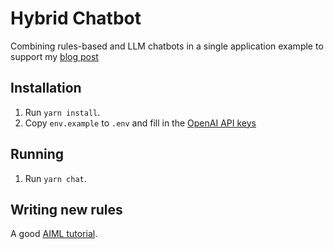 # Hybrid Chatbot
Combining rules-based and LLM chatbots in a single application example to support my [blog post][hybridchatbot]

## Installation
1. Run `yarn install`.
2. Copy `env.example` to `.env` and fill in the [OpenAI API keys][openaiapikeys]

## Running 
1. Run `yarn chat`.

## Writing new rules
A good [AIML tutorial][aimltutorial].

[hybridchatbot]: https://zoenolan.org/2023/08/combining-an-llm-and-a-rules-based-chatbot/
[openaiapikeys]: https://platform.openai.com/account/api-keys
[aimltutorial]: https://www.tutorialspoint.com/aiml/index.htm
